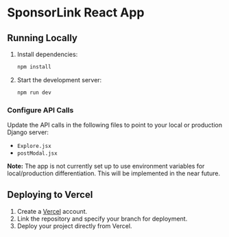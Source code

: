 # SponsorLink React App

## Running Locally

1. Install dependencies:
   ```bash
   npm install
   ```
2. Start the development server:
   ```bash
   npm run dev
   ```

### Configure API Calls

Update the API calls in the following files to point to your local or production Django server:
- `Explore.jsx`
- `postModal.jsx`

**Note:** The app is not currently set up to use environment variables for local/production differentiation. This will be implemented in the near future.

## Deploying to Vercel

1. Create a [Vercel](https://vercel.com/) account.
2. Link the repository and specify your branch for deployment.
3. Deploy your project directly from Vercel.
